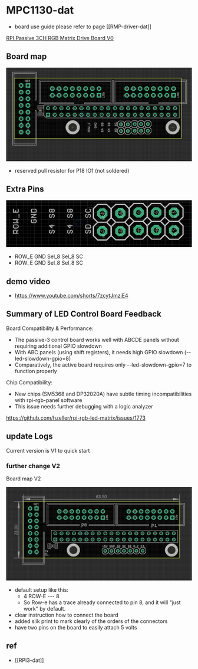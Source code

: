 
# MPC1130-dat

- board use guide please refer to page [[RMP-driver-dat]]

[RPI Passive 3CH RGB Matrix Drive Board V0](https://www.electrodragon.com/product/rpi-passive-3ch-rgb-matrix-drive-board-v0/)



## Board map 

![](2024-12-08-17-15-49.png)

- reserved pull resistor for P18 IO1 (not soldered)

## Extra Pins 

![](2024-12-08-17-13-39.png)

- ROW_E GND Sel_8 Sel_8 SC
- ROW_E GND Sel_8 Sel_8 SC

## demo video 

- https://www.youtube.com/shorts/7zcytJmziE4

## Summary of LED Control Board Feedback

Board Compatibility & Performance:

- The passive-3 control board works well with ABCDE panels without requiring additional GPIO slowdown
- With ABC panels (using shift registers), it needs high GPIO slowdown (--led-slowdown-gpio=8)
- Comparatively, the active board requires only --led-slowdown-gpio=7 to function properly


Chip Compatibility:

- New chips (SM5368 and DP32020A) have subtle timing incompatibilities with rpi-rgb-panel software
- This issue needs further debugging with a logic analyzer

https://github.com/hzeller/rpi-rgb-led-matrix/issues/1773


## update Logs 

Current version is V1 to quick start 

### further change V2

Board map V2 

![](2025-04-17-17-12-53.png)

- default setup like this: 
    - 4   ROW-E --- 8  
    - So Row-e has a trace already connected to pin 8, and it will "just work" by default.
- clear instruction how to connect the board 
- added slik print to mark clearly of the orders of the connectors 
- have two pins on the board to easily attach 5 volts


## ref 

- [[RPI3-dat]]

